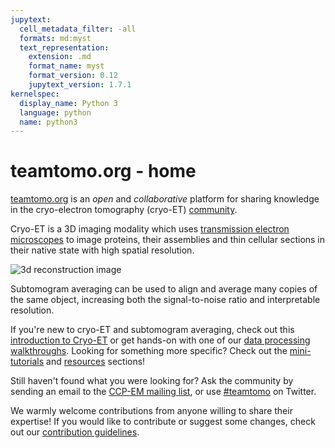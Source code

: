 ```yaml
---
jupytext:
  cell_metadata_filter: -all
  formats: md:myst
  text_representation:
    extension: .md
    format_name: myst
    format_version: 0.12
    jupytext_version: 1.7.1
kernelspec:
  display_name: Python 3
  language: python
  name: python3
---
```


# teamtomo.org - home
[teamtomo.org](https://teamtomo.github.io) is an *open* and *collaborative* platform for sharing knowledge in the cryo-electron tomography (cryo-ET) [community](https://twitter.com/hashtag/teamtomo).

Cryo-ET is a 3D imaging modality which uses [transmission electron microscopes](https://en.wikipedia.org/wiki/Transmission_electron_microscopy) to image proteins, their assemblies and thin cellular sections in their native state with high spatial resolution.

![3d reconstruction image](assets/3d-reconstruction.png)

Subtomogram averaging can be used to align and average many copies of the same object, increasing both the signal-to-noise ratio and interpretable resolution.

If you're new to cryo-ET and subtomogram averaging, check out this [introduction to Cryo-ET](theory/cryo-et/index) or get hands-on with one of our [data processing walkthroughs](walkthroughs/EMPIAR-10164/introduction.md). Looking for something more specific? Check out the [mini-tutorials](mini-tutorials/index) and [resources](resources/index) sections!

Still haven't found what you were looking for? Ask the community by sending an email to the [CCP-EM mailing list](https://www.jiscmail.ac.uk/cgi-bin/webadmin?A0=CCPEM), or use [#teamtomo](https://twitter.com/hashtag/teamtomo) on Twitter.

We warmly welcome contributions from anyone willing to share their expertise! If you would like to contribute or suggest some changes, check out our [contribution guidelines](teamtomo/contributing/index).
